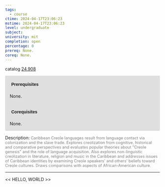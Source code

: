 ```yaml
---
tags:
  - course
ctime: 2024-04-17T23:06:23
mstime: 2024-04-17T23:06:23
level: undergraduate
subject: 
university: mit
completion: open
percentage: 0
prereq: None.
coreq: None.
---
```


catalog [24.908](http://student.mit.edu/catalog/m24b.html#24.908)

<span style="display: block; padding: 15px; background-color: rgb(100, 100, 100, 0.2);"><font id="m_prereq2792_0" style="display: block; font-family: Arial, sans-serif; font-weight: bold; padding: 5px">Prerequisites</font><br><span id="prereq2792_0">None.</span></span>
<span style="display: block; padding: 15px; background-color: rgb(100, 100, 100, 0.2);"><font id="m_coreq2792_0" style="display: block; font-family: Arial, sans-serif; font-weight: bold; padding: 5px">Corequisites</font><br><span id="coreq2792_0">None.</span></span>

<font style="">Description:</font>
<font style="color: grey; font-size: 0.8rem;">Caribbean Creole languages result from language contact via colonization and the slave trade. Explores creolization from cognitive, historical and comparative perspectives and evaluates popular theories about "Creole genesis" and the role of language acquisition. Also explores non-linguistic creolization in literature, religion and music in the Caribbean and addresses issues of Caribbean identities by examining Creole speakers' and others' beliefs toward Creole cultures. Draws comparisons with aspects of African-American culture.</font>



---

<< HELLO, WORLD >>
